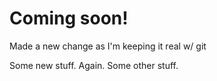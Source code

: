# Coming soon!

Made a new change as I'm keeping it real w/ git

Some new stuff. Again.
Some other stuff.

